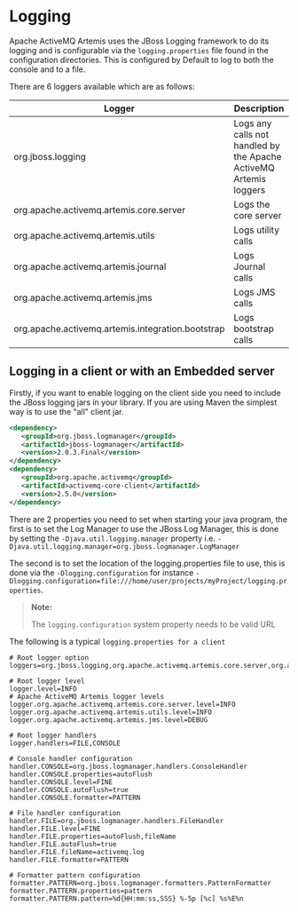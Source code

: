 # Logging

Apache ActiveMQ Artemis uses the JBoss Logging framework to do its logging and is
configurable via the `logging.properties` file found in the
configuration directories. This is configured by Default to log to both
the console and to a file.

There are 6 loggers available which are as follows:

Logger | Description
---|---
org.jboss.logging|Logs any calls not handled by the Apache ActiveMQ Artemis loggers
org.apache.activemq.artemis.core.server|Logs the core server
org.apache.activemq.artemis.utils|Logs utility calls
org.apache.activemq.artemis.journal|Logs Journal calls
org.apache.activemq.artemis.jms|Logs JMS calls
org.apache.activemq.artemis.integration.bootstrap|Logs bootstrap calls


## Logging in a client or with an Embedded server

Firstly, if you want to enable logging on the client side you need to
include the JBoss logging jars in your library. If you are using Maven
the simplest way is to use the "all" client jar.

```xml
<dependency>
   <groupId>org.jboss.logmanager</groupId>
   <artifactId>jboss-logmanager</artifactId>
   <version>2.0.3.Final</version>
</dependency>
<dependency>
   <groupId>org.apache.activemq</groupId>
   <artifactId>activemq-core-client</artifactId>
   <version>2.5.0</version>
</dependency>
```

There are 2 properties you need to set when starting your java program,
the first is to set the Log Manager to use the JBoss Log Manager, this
is done by setting the `-Djava.util.logging.manager` property i.e.
`-Djava.util.logging.manager=org.jboss.logmanager.LogManager`

The second is to set the location of the logging.properties file to use,
this is done via the `-Dlogging.configuration` for instance
`-Dlogging.configuration=file:///home/user/projects/myProject/logging.properties`.

> **Note:**
>
> The `logging.configuration` system property needs to be valid URL

The following is a typical `logging.properties for a client`

```
# Root logger option
loggers=org.jboss.logging,org.apache.activemq.artemis.core.server,org.apache.activemq.artemis.utils,org.apache.activemq.artemis.journal,org.apache.activemq.artemis.jms,org.apache.activemq.artemis.ra

# Root logger level
logger.level=INFO
# Apache ActiveMQ Artemis logger levels
logger.org.apache.activemq.artemis.core.server.level=INFO
logger.org.apache.activemq.artemis.utils.level=INFO
logger.org.apache.activemq.artemis.jms.level=DEBUG

# Root logger handlers
logger.handlers=FILE,CONSOLE

# Console handler configuration
handler.CONSOLE=org.jboss.logmanager.handlers.ConsoleHandler
handler.CONSOLE.properties=autoFlush
handler.CONSOLE.level=FINE
handler.CONSOLE.autoFlush=true
handler.CONSOLE.formatter=PATTERN

# File handler configuration
handler.FILE=org.jboss.logmanager.handlers.FileHandler
handler.FILE.level=FINE
handler.FILE.properties=autoFlush,fileName
handler.FILE.autoFlush=true
handler.FILE.fileName=activemq.log
handler.FILE.formatter=PATTERN

# Formatter pattern configuration
formatter.PATTERN=org.jboss.logmanager.formatters.PatternFormatter
formatter.PATTERN.properties=pattern
formatter.PATTERN.pattern=%d{HH:mm:ss,SSS} %-5p [%c] %s%E%n
```
